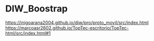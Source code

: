 # DIW_Boostrap
https://inigoarana2004.github.io/diw/pro/proto_movil/src/index.html
https://marcoasr2602.github.io/TopTec-escritorio/TopTec-html/src/index.html#1
